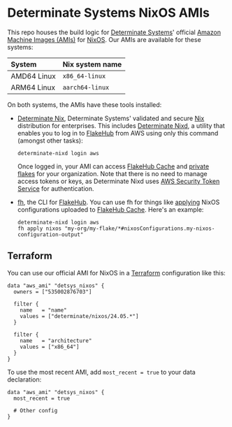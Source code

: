 # Determinate Systems NixOS AMIs

This repo houses the build logic for [Determinate Systems][detsys]' official [Amazon Machine Images (AMIs)][ami] for [NixOS].
Our AMIs are available for these systems:

System      | Nix system name
:-----------|:---------------
AMD64 Linux | `x86_64-linux`
ARM64 Linux | `aarch64-linux`

On both systems, the AMIs have these tools installed:

* [Determinate Nix][det-nix], Determinate Systems' validated and secure [Nix] distribution for enterprises.
  This includes [Determinate Nixd][dnixd], a utility that enables you to log in to [FlakeHub] from AWS using only this command (amongst other tasks):

  ```shell
  determinate-nixd login aws
  ```

  Once logged in, your AMI can access [FlakeHub Cache][cache] and [private flakes][private-flakes] for your organization.
  Note that there is no need to manage access tokens or keys, as Determinate Nixd uses [AWS Security Token Service][sts] for authentication.

* [fh], the CLI for [FlakeHub].
  You can use fh for things like [applying][fh-apply-nixos] NixOS configurations uploaded to [FlakeHub Cache][cache].
  Here's an example:

  ```shell
  determinate-nixd login aws
  fh apply nixos "my-org/my-flake/*#nixosConfigurations.my-nixos-configuration-output"
  ```

## Terraform

You can use our official AMI for NixOS in a [Terraform] configuration like this:

```hcl
data "aws_ami" "detsys_nixos" {
  owners = ["535002876703"]

  filter {
    name   = "name"
    values = ["determinate/nixos/24.05.*"]
  }

  filter {
    name   = "architecture"
    values = ["x86_64"]
  }
}
```

To use the most recent AMI, add `most_recent = true` to your data declaration:

```hcl
data "aws_ami" "detsys_nixos" {
  most_recent = true

  # Other config
}
```

[ami]: https://docs.aws.amazon.com/AWSEC2/latest/UserGuide/AMIs.html
[fh-apply-nixos]: https://docs.determinate.systems/flakehub/cli#apply-nixos
[cache]: https://docs.determinate.systems/flakehub/cache
[det-nix]: https://docs.determinate.systems/determinate-nix
[detsys]: https://determinate.systems
[dnixd]: https://docs.determinate.systems/determinate-nix#determinate-nixd
[fh]: https://docs.determinate.systems/flakehub/cli
[fh-apply]: https://docs.determinate.systems/flakehub/cli#apply
[flakehub]: https://flakehub.com
[nix]: https://docs.determinate.systems/determinate-nix
[nixos]: https://zero-to-nix.com/concepts/nixos
[private-flakes]: https://docs.determinate.systems/flakehub/private-flakes
[sts]: https://docs.aws.amazon.com/STS/latest/APIReference/welcome.html
[terraform]: https://terraform.io
